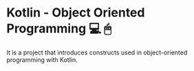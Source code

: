 # Kotlin - Object Oriented Programming 💻 🖱
It is a project that introduces constructs used in object-oriented programming with Kotlin.
